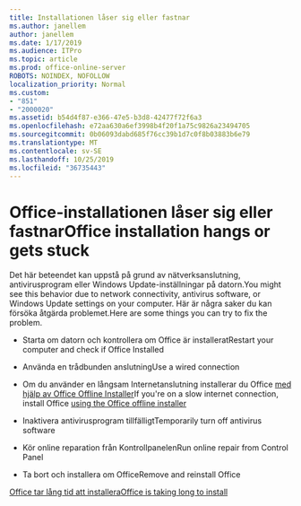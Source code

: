 ```yaml
---
title: Installationen låser sig eller fastnar
ms.author: janellem
author: janellem
ms.date: 1/17/2019
ms.audience: ITPro
ms.topic: article
ms.prod: office-online-server
ROBOTS: NOINDEX, NOFOLLOW
localization_priority: Normal
ms.custom:
- "851"
- "2000020"
ms.assetid: b54d4f87-e366-47e5-b3d8-42477f72f6a3
ms.openlocfilehash: e72aa630a6ef3998b4f20f1a75c9826a23494705
ms.sourcegitcommit: 0b06093dabd685f76cc39b1d7c0f8b03883b6e79
ms.translationtype: MT
ms.contentlocale: sv-SE
ms.lasthandoff: 10/25/2019
ms.locfileid: "36735443"
---
```

# <a name="office-installation-hangs-or-gets-stuck"></a><span data-ttu-id="28d29-102">Office-installationen låser sig eller fastnar</span><span class="sxs-lookup"><span data-stu-id="28d29-102">Office installation hangs or gets stuck</span></span>

<span data-ttu-id="28d29-103">Det här beteendet kan uppstå på grund av nätverksanslutning, antivirusprogram eller Windows Update-inställningar på datorn.</span><span class="sxs-lookup"><span data-stu-id="28d29-103">You might see this behavior due to network connectivity, antivirus software, or Windows Update settings on your computer.</span></span> <span data-ttu-id="28d29-104">Här är några saker du kan försöka åtgärda problemet.</span><span class="sxs-lookup"><span data-stu-id="28d29-104">Here are some things you can try to fix the problem.</span></span>
  
- <span data-ttu-id="28d29-105">Starta om datorn och kontrollera om Office är installerat</span><span class="sxs-lookup"><span data-stu-id="28d29-105">Restart your computer and check if Office Installed</span></span>

- <span data-ttu-id="28d29-106">Använda en trådbunden anslutning</span><span class="sxs-lookup"><span data-stu-id="28d29-106">Use a wired connection</span></span>

- <span data-ttu-id="28d29-107">Om du använder en långsam Internetanslutning installerar du Office [med hjälp av Office Offline Installer](https://support.office.com/article/f0a85fe7-118f-41cb-a791-d59cef96ad1c?wt.mc_id=Alchemy_ClientDIA)</span><span class="sxs-lookup"><span data-stu-id="28d29-107">If you're on a slow internet connection, install Office [using the Office offline installer](https://support.office.com/article/f0a85fe7-118f-41cb-a791-d59cef96ad1c?wt.mc_id=Alchemy_ClientDIA)</span></span>

- <span data-ttu-id="28d29-108">Inaktivera antivirusprogram tillfälligt</span><span class="sxs-lookup"><span data-stu-id="28d29-108">Temporarily turn off antivirus software</span></span>

- <span data-ttu-id="28d29-109">Kör online reparation från Kontrollpanelen</span><span class="sxs-lookup"><span data-stu-id="28d29-109">Run online repair from Control Panel</span></span>

- <span data-ttu-id="28d29-110">Ta bort och installera om Office</span><span class="sxs-lookup"><span data-stu-id="28d29-110">Remove and reinstall Office</span></span>

[<span data-ttu-id="28d29-111">Office tar lång tid att installera</span><span class="sxs-lookup"><span data-stu-id="28d29-111">Office is taking long to install</span></span>](https://support.office.com/article/0f09f357-3fef-42a6-b8aa-cef4c6c44bdf?wt.mc_id=Alchemy_ClientDIA)
  